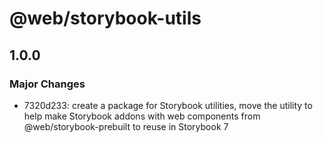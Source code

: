 # @web/storybook-utils

## 1.0.0

### Major Changes

- 7320d233: create a package for Storybook utilities, move the utility to help make Storybook addons with web components from @web/storybook-prebuilt to reuse in Storybook 7

